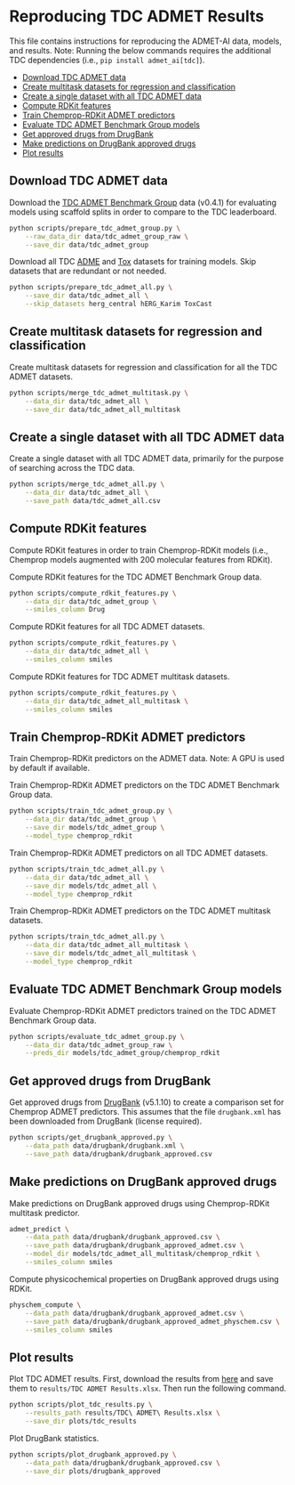 # Reproducing TDC ADMET Results

This file contains instructions for reproducing the ADMET-AI data, models, and results. Note: Running the below commands requires the additional TDC dependencies (i.e., `pip install admet_ai[tdc]`).

- [Download TDC ADMET data](#download-tdc-admet-data)
- [Create multitask datasets for regression and classification](#create-multitask-datasets-for-regression-and-classification)
- [Create a single dataset with all TDC ADMET data](#create-a-single-dataset-with-all-tdc-admet-data)
- [Compute RDKit features](#compute-rdkit-features)
- [Train Chemprop-RDKit ADMET predictors](#train-chemprop-rdkit-admet-predictors)
- [Evaluate TDC ADMET Benchmark Group models](#evaluate-tdc-admet-benchmark-group-models)
- [Get approved drugs from DrugBank](#get-approved-drugs-from-drugbank)
- [Make predictions on DrugBank approved drugs](#make-predictions-on-drugbank-approved-drugs)
- [Plot results](#plot-results)

## Download TDC ADMET data

Download the [TDC ADMET Benchmark Group](https://tdcommons.ai/benchmark/admet_group/overview/) data (v0.4.1) for evaluating models using scaffold splits in order to compare to the TDC leaderboard.

```bash
python scripts/prepare_tdc_admet_group.py \
    --raw_data_dir data/tdc_admet_group_raw \
    --save_dir data/tdc_admet_group
```

Download all TDC [ADME](https://tdcommons.ai/single_pred_tasks/adme/) and [Tox](https://tdcommons.ai/single_pred_tasks/tox/) datasets for training models. Skip datasets that are redundant or not needed.

```bash
python scripts/prepare_tdc_admet_all.py \
    --save_dir data/tdc_admet_all \
    --skip_datasets herg_central hERG_Karim ToxCast
```

## Create multitask datasets for regression and classification

Create multitask datasets for regression and classification for all the TDC ADMET datasets.

```bash
python scripts/merge_tdc_admet_multitask.py \
    --data_dir data/tdc_admet_all \
    --save_dir data/tdc_admet_all_multitask
```

## Create a single dataset with all TDC ADMET data

Create a single dataset with all TDC ADMET data, primarily for the purpose of searching across the TDC data.

```bash
python scripts/merge_tdc_admet_all.py \
    --data_dir data/tdc_admet_all \
    --save_path data/tdc_admet_all.csv
```

## Compute RDKit features

Compute RDKit features in order to train Chemprop-RDKit models (i.e., Chemprop models augmented with 200 molecular features from RDKit).

Compute RDKit features for the TDC ADMET Benchmark Group data.

```bash
python scripts/compute_rdkit_features.py \
    --data_dir data/tdc_admet_group \
    --smiles_column Drug
```

Compute RDKit features for all TDC ADMET datasets.

```bash
python scripts/compute_rdkit_features.py \
    --data_dir data/tdc_admet_all \
    --smiles_column smiles
```

Compute RDKit features for TDC ADMET multitask datasets.

```bash
python scripts/compute_rdkit_features.py \
    --data_dir data/tdc_admet_all_multitask \
    --smiles_column smiles
```

## Train Chemprop-RDKit ADMET predictors

Train Chemprop-RDKit predictors on the ADMET data. Note: A GPU is used by default if available.

Train Chemprop-RDKit ADMET predictors on the TDC ADMET Benchmark Group data.

```bash
python scripts/train_tdc_admet_group.py \
    --data_dir data/tdc_admet_group \
    --save_dir models/tdc_admet_group \
    --model_type chemprop_rdkit
```

Train Chemprop-RDKit ADMET predictors on all TDC ADMET datasets.

```bash
python scripts/train_tdc_admet_all.py \
    --data_dir data/tdc_admet_all \
    --save_dir models/tdc_admet_all \
    --model_type chemprop_rdkit
```

Train Chemprop-RDKit ADMET predictors on the TDC ADMET multitask datasets.

```bash
python scripts/train_tdc_admet_all.py \
    --data_dir data/tdc_admet_all_multitask \
    --save_dir models/tdc_admet_all_multitask \
    --model_type chemprop_rdkit
```

## Evaluate TDC ADMET Benchmark Group models

Evaluate Chemprop-RDKit ADMET predictors trained on the TDC ADMET Benchmark Group data.

```bash
python scripts/evaluate_tdc_admet_group.py \
    --data_dir data/tdc_admet_group_raw \
    --preds_dir models/tdc_admet_group/chemprop_rdkit
```

## Get approved drugs from DrugBank

Get approved drugs from [DrugBank](https://go.drugbank.com/) (v5.1.10) to create a comparison set for Chemprop ADMET predictors. This assumes that the file `drugbank.xml` has been downloaded from DrugBank (license required).

```bash
python scripts/get_drugbank_approved.py \
    --data_path data/drugbank/drugbank.xml \
    --save_path data/drugbank/drugbank_approved.csv
```

## Make predictions on DrugBank approved drugs

Make predictions on DrugBank approved drugs using Chemprop-RDKit multitask predictor.

```bash
admet_predict \
    --data_path data/drugbank/drugbank_approved.csv \
    --save_path data/drugbank/drugbank_approved_admet.csv \
    --model_dir models/tdc_admet_all_multitask/chemprop_rdkit \
    --smiles_column smiles
```

Compute physicochemical properties on DrugBank approved drugs using RDKit.

```bash
physchem_compute \
    --data_path data/drugbank/drugbank_approved_admet.csv \
    --save_path data/drugbank/drugbank_approved_admet_physchem.csv \
    --smiles_column smiles
```

## Plot results

Plot TDC ADMET results. First, download the results from [here](https://docs.google.com/spreadsheets/d/1bh9FEHqhbfHKF-Nxjad0Cpy2p5ztH__p0pijB43yc94/edit?usp=sharing) and save them to `results/TDC ADMET Results.xlsx`. Then run the following command.

```bash
python scripts/plot_tdc_results.py \
    --results_path results/TDC\ ADMET\ Results.xlsx \
    --save_dir plots/tdc_results
```

Plot DrugBank statistics.

```bash
python scripts/plot_drugbank_approved.py \
    --data_path data/drugbank/drugbank_approved.csv \
    --save_dir plots/drugbank_approved
```
